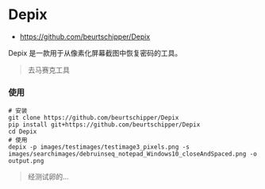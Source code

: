 # Depix

- https://github.com/beurtschipper/Depix

Depix 是一款用于从像素化屏幕截图中恢复密码的工具。

> 去马赛克工具

### 使用

```shell
# 安装
git clone https://github.com/beurtschipper/Depix
pip install git+https://github.com/beurtschipper/Depix
cd Depix
# 使用
depix -p images/testimages/testimage3_pixels.png -s images/searchimages/debruinseq_notepad_Windows10_closeAndSpaced.png -o output.png
```

> 经测试卵的...
